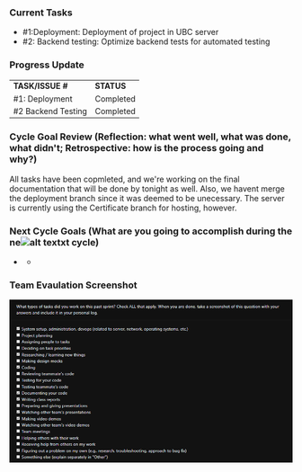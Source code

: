 ### Current Tasks
  * #1:Deployment: Deployment of project in UBC server
  * #2: Backend testing: Optimize backend tests for automated testing
### Progress Update 
<table>
    <tr>
        <td><strong>TASK/ISSUE #</strong>
        </td>
        <td><strong>STATUS</strong>
        </td>
    </tr>
    <tr>
        <!-- Task/Issue # -->
        <td>#1: Deployment
        </td>
        <!-- Status -->
        <td>Completed
        </td>
    </tr>
    <tr>
        <!-- Task/Issue # -->
        <td>#2 Backend Testing
        <!-- Status -->
        <td>Completed
        </td>
    </tr>
        </table>

### Cycle Goal Review (Reflection: what went well, what was done, what didn't; Retrospective: how is the process going and why?)
All tasks have been copmleted, and we're working on the final documentation that will be done by tonight as well. Also, we havent merge the deployment branch since it was deemed to be unecessary. The server is currently using the Certificate branch for hosting, however.
### Next Cycle Goals (What are you going to accomplish during the ne![alt text](image.png)xt cycle)
  * -
### Team Evaulation Screenshot
![alt text](Shakthi_tasks.png)
